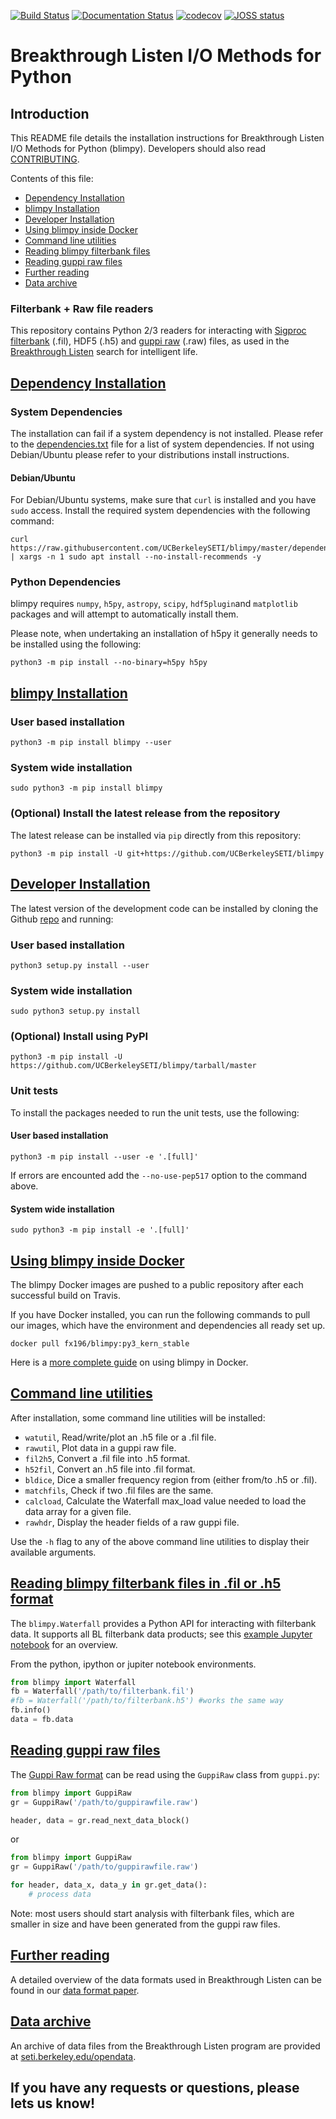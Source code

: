 [![Build Status](https://github.com/UCBerkeleySETI/blimpy/workflows/Test%20Blimpy/badge.svg)](https://github.com/UCBerkeleySETI/blimpy/actions)
[![Documentation Status](https://readthedocs.org/projects/blimpy/badge/?version=latest)](https://blimpy.readthedocs.io/en/latest/?badge=latest)
[![codecov](https://codecov.io/gh/UCBerkeleySETI/blimpy/branch/master/graph/badge.svg)](https://codecov.io/gh/UCBerkeleySETI/blimpy)
 [![JOSS status](http://joss.theoj.org/papers/e58ef21f0a924041bf9438fd75f8aed0/status.svg)](http://joss.theoj.org/papers/e58ef21f0a924041bf9438fd75f8aed0)

# Breakthrough Listen I/O Methods for Python

## Introduction
This README file details the installation instructions for Breakthrough Listen I/O Methods for Python (blimpy). Developers should also read [CONTRIBUTING](./CONTRIBUTING.md).

Contents of this file:

 - [Dependency Installation](#dep-install)
 - [blimpy Installation](#blimpy-install)
 - [Developer Installation](#dev-install)
 - [Using blimpy inside Docker](#docker-install)
 - [Command line utilities](#cmd-utils)
 - [Reading blimpy filterbank files](#reading-filterbank)
 - [Reading guppi raw files](#reading-guppi)
 - [Further reading](#further-reading)
 - [Data archive](#data-archive)

### Filterbank + Raw file readers
This repository contains Python 2/3 readers for interacting with [Sigproc filterbank](http://sigproc.sourceforge.net/sigproc.pdf) (.fil), HDF5 (.h5) and [guppi raw](https://baseband.readthedocs.io/en/stable/guppi/) (.raw) files, as used in the [Breakthrough Listen](https://seti.berkeley.edu) search for intelligent life.

## [Dependency Installation](#dep-install)

### System Dependencies
The installation can fail if a system dependency is not installed. Please refer to the [dependencies.txt](./dependencies.txt) file for a list of system dependencies. If not using Debian/Ubuntu please refer to your distributions install instructions.

#### Debian/Ubuntu
For Debian/Ubuntu systems, make sure that `curl` is installed and you have `sudo` access. Install the required system dependencies with the following command:
```
curl https://raw.githubusercontent.com/UCBerkeleySETI/blimpy/master/dependencies.txt | xargs -n 1 sudo apt install --no-install-recommends -y
```

### Python Dependencies
blimpy requires `numpy`, `h5py`, `astropy`, `scipy`, `hdf5plugin`and `matplotlib` packages and will attempt to automatically install them.

Please note, when undertaking an installation of h5py it generally needs to be installed using the following:
```
python3 -m pip install --no-binary=h5py h5py
```

## [blimpy Installation](#blimpy-install)

### User based installation
```
python3 -m pip install blimpy --user
```

### System wide installation
```
sudo python3 -m pip install blimpy
```

### (Optional) Install the latest release from the repository
The latest release can be installed via `pip` directly from this repository:
```
python3 -m pip install -U git+https://github.com/UCBerkeleySETI/blimpy
```

## [Developer Installation](#dev-install)
The latest version of the development code can be installed by cloning the Github [repo](https://github.com/UCBerkeleySETI/blimpy) and running:

### User based installation
```
python3 setup.py install --user
```

### System wide installation
```
sudo python3 setup.py install
```

### (Optional) Install using PyPI
```
python3 -m pip install -U https://github.com/UCBerkeleySETI/blimpy/tarball/master
```

### Unit tests
To install the packages needed to run the unit tests, use the following:

#### User based installation
```
python3 -m pip install --user -e '.[full]'
```
If errors are encounted add the `--no-use-pep517` option to the command above.

#### System wide installation
```
sudo python3 -m pip install -e '.[full]'
```

## [Using blimpy inside Docker](#docker-install)
The blimpy Docker images are pushed to a public repository after each successful build on Travis.

If you have Docker installed, you can run the following commands to pull our images, which have the environment and dependencies all ready set up.
```
docker pull fx196/blimpy:py3_kern_stable
```

Here is a [more complete guide](./docker_guide.md) on using blimpy in Docker.

## [Command line utilities](#cmd-utils)
After installation, some command line utilities will be installed:
* `watutil`, Read/write/plot an .h5 file or a .fil file.
* `rawutil`, Plot data in a guppi raw file.
* `fil2h5`, Convert a .fil file into .h5 format.
* `h52fil`, Convert an .h5 file into .fil format.
* `bldice`, Dice a smaller frequency region from (either from/to .h5 or .fil).
* `matchfils`, Check if two .fil files are the same.
* `calcload`, Calculate the Waterfall max_load value needed to load the data array for a given file.
* `rawhdr`, Display the header fields of a raw guppi file.

Use the `-h` flag to any of the above command line utilities to display their available arguments.

## [Reading blimpy filterbank files in .fil or .h5 format](#reading-filterbank)
The `blimpy.Waterfall`  provides a Python API for interacting with filterbank data. It supports all BL filterbank data products; see this [example Jupyter notebook](https://github.com/UCBerkeleySETI/blimpy/blob/master/examples/voyager.ipynb) for an overview.

From the python, ipython or jupiter notebook environments.

```python
from blimpy import Waterfall
fb = Waterfall('/path/to/filterbank.fil')
#fb = Waterfall('/path/to/filterbank.h5') #works the same way
fb.info()
data = fb.data
```

## [Reading guppi raw files](#reading-guppi-raw-files)
The [Guppi Raw format](https://github.com/UCBerkeleySETI/breakthrough/blob/master/doc/RAW-File-Format.md) can be read using the `GuppiRaw` class from `guppi.py`:

```python
from blimpy import GuppiRaw
gr = GuppiRaw('/path/to/guppirawfile.raw')

header, data = gr.read_next_data_block()
```

or

```python
from blimpy import GuppiRaw
gr = GuppiRaw('/path/to/guppirawfile.raw')

for header, data_x, data_y in gr.get_data():
    # process data
```

Note: most users should start analysis with filterbank files, which are smaller in size and have been generated from the guppi raw files.

## [Further reading](#further-reading)
A detailed overview of the data formats used in Breakthrough Listen can be found in our [data format paper](https://ui.adsabs.harvard.edu/abs/2019arXiv190607391L/abstract). 

## [Data archive](#data-archive)
An archive of data files from the Breakthrough Listen program are provided at [seti.berkeley.edu/opendata](http://seti.berkeley.edu/opendata).

## If you have any requests or questions, please lets us know!
